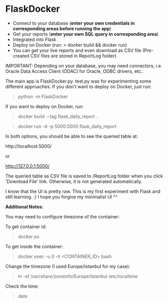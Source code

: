 # FlaskDocker

- Connect to your database (**enter your own credentials in corresponding areas before running the app**)
- Get your reports (**enter your own SQL query in corresponding area**)
- Integrated into Flask
- Deploy on Docker (run: > docker build && docker run)
- You can get your live reports and even download as CSV file (Pre-created CSV files are stored in ReportLog folder)

IMPORTANT: Depending on your database, you may need connectors; i.e. Oracle Data Access Client (ODAC) for Oracle, ODBC drivers, etc..

The main app is FlaskDocker.py. test.py was for experimenting some different approaches.
If you don't want to deploy on Docker, just run:
> python -m FlaskDocker

If you want to deploy on Docker, run:
> docker build --tag flask_daily_report .

> docker run -d -p 5000:5000 flask_daily_report

In both options, you should be able to see the queried table at:

http://localhost:5000/

or

http://127.0.0.1:5000/


The queried table as CSV file is saved to /ReportLog folder when you click 'Download File' link. Otherwise, it is not generated automatically.

I know that the UI is pretty raw. This is my first experiment with Flask and still learning. :) I hope you forgive my minimalist UI ^^

**Additional Notes:**

You may need to configure timezone of the container:

To get container id:
> docker ps

To get inside the container:
> docker exec -u 0 -it <CONTAINER_ID> bash

Change the timezone (I used Europe/Istanbul for my case):
> ln -sf /usr/share/zoneinfo/Europe/Istanbul /etc/localtime

Check the time:
> date
